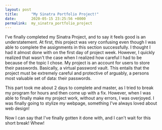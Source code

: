 ```yaml
---
layout: post
title:      "My Sinatra Portfolio Project!"
date:       2020-05-15 23:25:56 +0000
permalink:  my_sinatra_portfolio_project
---
```



I've finally completed my Sinatra Project, and to say it feels good is an understatement. At first, this project was very confusing even though I was able to complete the assignments in this section successfully. I thought I had it almost done with on the first day of project week. However, I quickly realized that wasn't the case when I realized how careful I had to be because of the topic I chose. My project is an account for users to store their passwords. Basically, a virtual password vault. This entails that the project must be extremely careful and protective of arguably, a persons most valuable set of data: their passwords. 

This part took me about 2 days to complete and master, as I tried to break my program for hours and then come up with a fix. However, when I was able to finally make my project work, without any errors, I was overjoyed. I was finally going to stylize my webpage, something I've always loved about web design! 

Now I can say that I've finally gotten it done with, and I can't wait for this short break! Whew!
